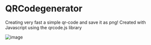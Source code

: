 # QRCodegenerator
Creating very fast a simple qr-code and save it as png!
Created with Javascript using the qrcode.js library

![image](https://github.com/NikollbibajNoah/QRCodegenerator/assets/160404512/6e286658-0d8b-42cb-ab44-a234a8a85f8a)
